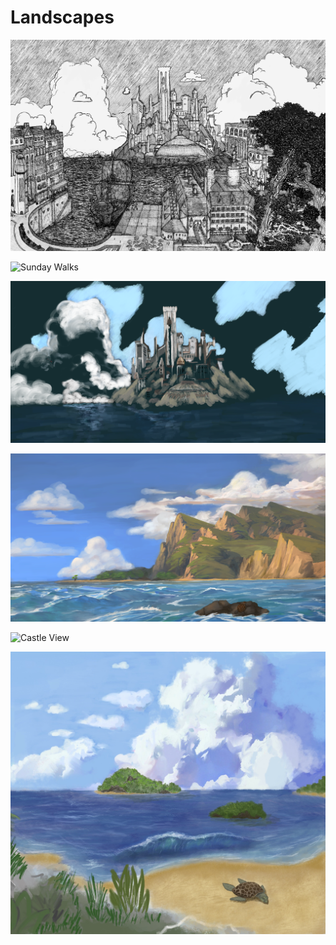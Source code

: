 # Landscapes

![](./img/Exodus.png "Exodus")

![](./img/Sunday_Walks.png "Sunday Walks")

![](./img/Exodus_Cropped.png "Exodus Painted")

![](./img/A_Turtles_Paradise.png "A Turtle's Paradise")

![](./img/Castle_View.png "Castle View")

![](./img/Hawaii.JPG "Hawai\'i")
